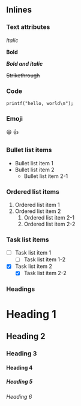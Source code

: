 ## Inlines
### Text attributes

*Italic*

**Bold**

***Bold and italic***

~~Strikethrough~~

### Code

`printf("hello, world\n");`

### Emoji

:smile: :+1:

### Bullet list items

- Bullet list item 1
- Bullet list item 2
  - Bullet list item 2-1

### Ordered list items

1. Ordered list item 1
1. Ordered list item 2
   1. Ordered list item 2-1
   1. Ordered list item 2-2

### Task list items

- [ ] Task list item 1
  - [ ] Task list item 1-2
- [x] Task list item 2
  - [x] Task list item 2-2

### Headings
# Heading 1
## Heading 2
### Heading 3
#### Heading 4
##### Heading 5
###### Heading 6

